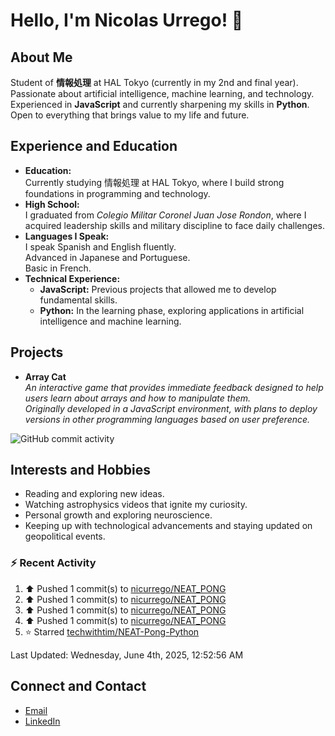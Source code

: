 
# Hello, I'm Nicolas Urrego! 👋

## About Me
Student of **情報処理** at HAL Tokyo (currently in my 2nd and final year).  
Passionate about artificial intelligence, machine learning, and technology.  
Experienced in **JavaScript** and currently sharpening my skills in **Python**.  
Open to everything that brings value to my life and future.

## Experience and Education
- **Education:**  
  Currently studying 情報処理 at HAL Tokyo, where I build strong foundations in programming and technology.
- **High School:**  
  I graduated from *Colegio Militar Coronel Juan Jose Rondon*, where I acquired leadership skills and military discipline to face daily challenges.
- **Languages I Speak:**  
  I speak Spanish and English fluently.  
  Advanced in Japanese and Portuguese.  
  Basic in French.
- **Technical Experience:**  
  - **JavaScript:** Previous projects that allowed me to develop fundamental skills.  
  - **Python:** In the learning phase, exploring applications in artificial intelligence and machine learning.

## Projects
- **Array Cat**  
  *An interactive game that provides immediate feedback designed to help users learn about arrays and how to manipulate them.  
  Originally developed in a JavaScript environment, with plans to deploy versions in other programming languages based on user preference.*

![GitHub commit activity](https://img.shields.io/github/commit-activity/m/nicurrego/ArrayGame)
## Interests and Hobbies
- Reading and exploring new ideas.
- Watching astrophysics videos that ignite my curiosity.
- Personal growth and exploring neuroscience.
- Keeping up with technological advancements and staying updated on geopolitical events.

### :zap: Recent Activity
<!--RECENT_ACTIVITY:start-->
1. ⬆️ Pushed 1 commit(s) to [nicurrego/NEAT_PONG](https://github.com/nicurrego/NEAT_PONG)<br>
2. ⬆️ Pushed 1 commit(s) to [nicurrego/NEAT_PONG](https://github.com/nicurrego/NEAT_PONG)<br>
3. ⬆️ Pushed 1 commit(s) to [nicurrego/NEAT_PONG](https://github.com/nicurrego/NEAT_PONG)<br>
4. ⬆️ Pushed 1 commit(s) to [nicurrego/NEAT_PONG](https://github.com/nicurrego/NEAT_PONG)<br>
5. ⭐ Starred [techwithtim/NEAT-Pong-Python](https://github.com/techwithtim/NEAT-Pong-Python)<br>
<!--RECENT_ACTIVITY:end-->

<!--RECENT_ACTIVITY:last_update-->
Last Updated: Wednesday, June 4th, 2025, 12:52:56 AM
<!--RECENT_ACTIVITY:last_update_end-->

## Connect and Contact
- [Email](mailto:nicurrego+github@gmail.com)  
- [LinkedIn](https://www.linkedin.com/in/nicolasurregodiaz)




